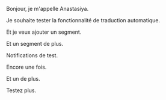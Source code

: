 Bonjour, je m'appelle Anastasiya.

Je souhaite tester la fonctionnalité de traduction automatique.

Et je veux ajouter un segment.

Et un segment de plus.

Notifications de test.

Encore une fois.

Et un de plus.

Testez plus.
